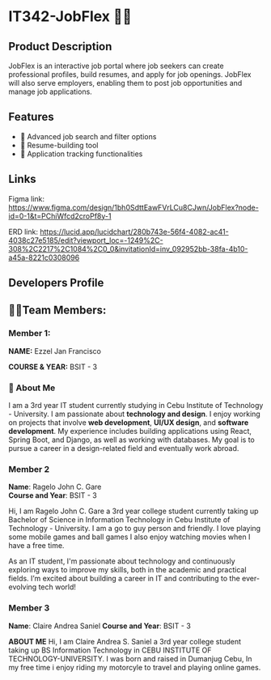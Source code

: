 # IT342-JobFlex 💼📃
## Product Description
JobFlex is an interactive job portal where job seekers can create professional profiles, build resumes, and apply for job openings. JobFlex will also serve employers, enabling them to post job opportunities and manage job applications.
## Features
- 🔎 Advanced job search and filter options
- 📝 Resume-building tool
- 📱 Application tracking functionalities
## Links
Figma link: https://www.figma.com/design/1bh0SdttEawFVrLCu8CJwn/JobFlex?node-id=0-1&t=PChiWfcd2croPf8y-1

ERD link: https://lucid.app/lucidchart/280b743e-56f4-4082-ac41-4038c27e5185/edit?viewport_loc=-1249%2C-308%2C2217%2C1084%2C0_0&invitationId=inv_092952bb-38fa-4b10-a45a-8221c0308096
## Developers Profile
## 👨‍💻Team Members:
### Member 1:

**NAME:** Ezzel Jan Francisco

**COURSE & YEAR:** BSIT - 3

### 🍒 About Me
I am a 3rd year IT student currently studying in Cebu Institute of Technology - University. I am passionate about **technology and design**. I enjoy working on projects that involve **web development**, **UI/UX design**, and **software development**. My experience includes building applications using React, Spring Boot, and Django, as well as working with databases. My goal is to pursue a career in a design-related field and eventually work abroad.



### Member 2
 **Name**: Ragelo John C. Gare  
 **Course and Year**: BSIT - 3

Hi, I am Ragelo John C. Gare a 3rd year college student currently taking up Bachelor of Science in Information Technology in Cebu Institute of Technology - University. I am a go to guy person and friendly. I love playing some mobile games and ball games I also enjoy watching movies when I have a free time. 


As an IT student, I'm passionate about technology and continuously exploring ways to improve my skills, both in the academic and practical fields. I’m excited about building a career in IT and contributing to the ever-evolving tech world!

### Member 3
**Name**: Claire Andrea Saniel
**Course and Year**: BSIT - 3

**ABOUT ME**
Hi, I am Claire Andrea S. Saniel a 3rd year college student taking up BS Information Technology in CEBU INSTITUTE OF TECHNOLOGY-UNIVERSITY. I was born and raised in Dumanjug Cebu, In my free time i enjoy riding my motorcyle to travel and playing online games.

